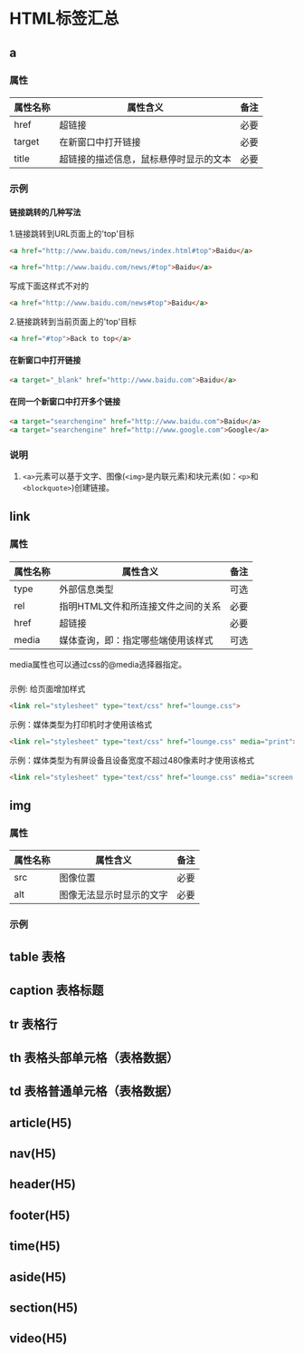 # HTML标签汇总

## a

### 属性

#### 

|属性名称           |属性含义                       |备注               |
|-------------------|-------------------------------|-------------------|
|href               |超链接                         |必要               |
|target             |在新窗口中打开链接             |必要               |
|title              |超链接的描述信息，鼠标悬停时显示的文本|必要               |


### 示例

#### 链接跳转的几种写法

1.链接跳转到URL页面上的'top'目标

```html
<a href="http://www.baidu.com/news/index.html#top">Baidu</a>
```
```html
<a href="http://www.baidu.com/news/#top">Baidu</a>
```

写成下面这样式不对的

```html
<a href="http://www.baidu.com/news#top">Baidu</a>
```

2.链接跳转到当前页面上的'top'目标

```html
<a href="#top">Back to top</a>
```


#### 在新窗口中打开链接

```html
<a target="_blank" href="http://www.baidu.com">Baidu</a>
```


#### 在同一个新窗口中打开多个链接

```html
<a target="searchengine" href="http://www.baidu.com">Baidu</a>
<a target="searchengine" href="http://www.google.com">Google</a>
```


### 说明

1. `<a>`元素可以基于文字、图像(`<img>`是内联元素)和块元素(如：`<p>`和`<blockquote>`)创建链接。


## link

### 属性

#### 

|属性名称           |属性含义                       |备注                   |
|-------------------|-------------------------------|-----------------------|
|type				|外部信息类型 						|可选|
|rel				|指明HTML文件和所连接文件之间的关系	|必要|
|href				|超链接 							|必要|
|media              |媒体查询，即：指定哪些端使用该样式 |可选|

media属性也可以通过css的@media选择器指定。

###  

示例: 给页面增加样式

```html
<link rel="stylesheet" type="text/css" href="lounge.css">
```

示例：媒体类型为打印机时才使用该格式

```html
<link rel="stylesheet" type="text/css" href="lounge.css" media="print">
```

示例：媒体类型为有屏设备且设备宽度不超过480像素时才使用该格式

```html
<link rel="stylesheet" type="text/css" href="lounge.css" media="screen and (max-device-width: 480px)">
```


## img

### 属性

#### 

|属性名称           |属性含义                       |备注                   |
|-------------------|-------------------------------|-----------------------|
|src                |图像位置                       |必要                   |
|alt                |图像无法显示时显示的文字       |必要                   |


### 示例


## table 表格

## caption 表格标题

## tr 表格行

## th 表格头部单元格（表格数据）

## td 表格普通单元格（表格数据）


## article(H5)
## nav(H5)
## header(H5)
## footer(H5)
## time(H5)
## aside(H5)
## section(H5)
## video(H5)



